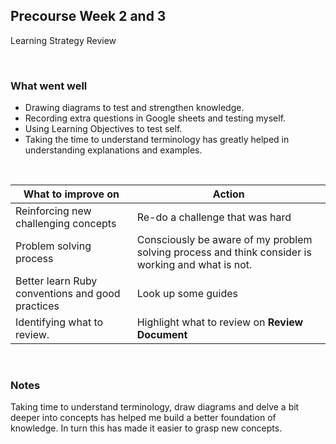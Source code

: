 
## Precourse Week 2 and 3
Learning Strategy Review

&nbsp;

### What went well
- Drawing diagrams to test and strengthen knowledge.
- Recording extra questions in Google sheets and testing myself.
- Using Learning Objectives to test self.
- Taking the time to understand terminology has greatly helped in understanding explanations and examples.


&nbsp;

| What to improve on                                                                              | Action           |
| -------------                                                                                   |---------------|
| Reinforcing new challenging concepts                               | Re-do a challenge that was hard |
| Problem solving process                   | Consciously be aware of my problem solving process and think consider is working and what is not.|
| Better learn Ruby conventions and good practices       | Look up some guides |
| Identifying what to review.                                                                        | Highlight what to review on **Review Document**       |

&nbsp;


### Notes
Taking time to understand terminology, draw diagrams and delve a bit deeper into concepts has helped me build a better foundation of knowledge. In turn this has made it easier to grasp new concepts.

